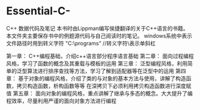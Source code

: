# Essential-C-
C++ 数据代码及笔记
本书时由Lippman编写侯捷翻译的关于C++语言的书籍。
本文件夹主要保存书中的例题源代码与自己阅读时的笔记。
windows系统中表示文件路径时用到转义字符
"C:\\programs"  //转义字符\\表示单斜杠

第一章：
C++编程基础，介绍c++语言部分程序语言基础
第二章：
面向过程编程风格，学习了函数的概念及其重载与模板的运用
第三章：
泛型编程风格，利用简单的泛型算法进行排序查找等方法，学习了解到适配器等在泛型中的运用
第四章：
基于对象的编程风格，介绍了类的与对象的基本方法与使用，讲解了构造函数，拷贝构造函数，析构函数等等
在深拷贝下必须利用拷贝构造函数进行深度赋值
第五章：
面向对象的编程风格，重点讲解了继承与多态的概念。大大提升了编程效率，尽量利用严谨的面向对象方法进行编程

